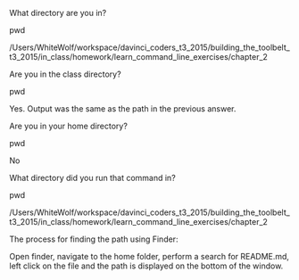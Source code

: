 What directory are you in?

pwd

/Users/WhiteWolf/workspace/davinci_coders_t3_2015/building_the_toolbelt_t3_2015/in_class/homework/learn_command_line_exercises/chapter_2


Are you in the class directory?

pwd

Yes.  Output was the same as the path in the previous answer.


Are you in your home directory?

pwd

No



What directory did you run that command in?

pwd

/Users/WhiteWolf/workspace/davinci_coders_t3_2015/building_the_toolbelt_t3_2015/in_class/homework/learn_command_line_exercises/chapter_2


The process for finding the path using Finder:

Open finder, navigate to the home folder, perform a search for README.md, left click on the file and the path is displayed on the bottom of the window.
